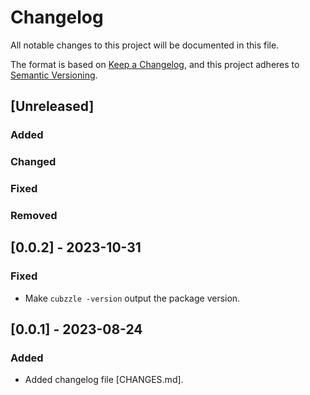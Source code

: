 # Changelog

All notable changes to this project will be documented in this file.

The format is based on [Keep a Changelog](https://keepachangelog.com/en/1.0.0),
and this project adheres to [Semantic Versioning](https://semver.org/spec/v2.0.0.html).

## [Unreleased]

### Added
### Changed
### Fixed
### Removed

## [0.0.2] - 2023-10-31

### Fixed

- Make `cubzzle -version` output the package version.

## [0.0.1] - 2023-08-24

### Added

- Added changelog file [CHANGES.md].
